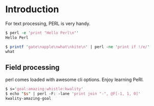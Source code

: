 # Introduction

For text processing, PERL is very handy.

```perl
$ perl -e 'print "Hello Perl\n"'
Hello Perl

$ printf 'gate\napple\nwhat\nkite\n' | perl -ne 'print if !/e/'
what
```

## Field processing

perl comes loaded with awesome cli options. Enjoy learning PeRl.

```perl
$ s='goal:amazing:whistle:kwality'
$ echo "$s" | perl -F: -lane 'print join "-", @F[-1, 1, 0]'
kwality-amazing-goal
```

